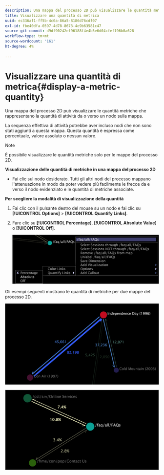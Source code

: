 ```yaml
---
description: Una mappa del processo 2D può visualizzare le quantità metriche che rappresentano la quantità di attività da o verso un nodo sulla mappa.
title: Visualizzare una quantità di metrica
uuid: ec336af1-ff5b-4c0a-86a5-8186d76cdf07
exl-id: fbe40dfa-0597-4d78-8673-4e9b63581c47
source-git-commit: d9df90242ef96188f4e4b5e6d04cfef196b0a628
workflow-type: tm+mt
source-wordcount: '161'
ht-degree: 4%

---
```


# Visualizzare una quantità di metrica{#display-a-metric-quantity}

Una mappa del processo 2D può visualizzare le quantità metriche che rappresentano la quantità di attività da o verso un nodo sulla mappa.

La sequenza effettiva di attività potrebbe aver incluso nodi che non sono stati aggiunti a questa mappa. Questa quantità è espressa come percentuale, valore assoluto o nessun valore.

>[!NOTE]
>
>È possibile visualizzare le quantità metriche solo per le mappe del processo 2D.

**Visualizzazione delle quantità di metriche in una mappa del processo 2D**

* Fai clic sul nodo desiderato. Tutti gli altri nodi del processo mappano l&#39;attenuazione in modo da poter vedere più facilmente le frecce da e verso il nodo evidenziato e le quantità di metriche associate.

**Per scegliere la modalità di visualizzazione della quantità**

1. Fai clic con il pulsante destro del mouse su un nodo e fai clic su **[!UICONTROL Options]** > **[!UICONTROL Quantify Links]**.
1. Fare clic su **[!UICONTROL Percentage]**, **[!UICONTROL Absolute Value]** o **[!UICONTROL Off]**.

   ![](assets/mnu_2DProcessMap_quantifyLinks.png)

Gli esempi seguenti mostrano le quantità di metriche per due mappe del processo 2D.

![](assets/vis_2DProcessMap_DisplayMetricQuantities_Movies.png)

![](assets/client-met.png)

